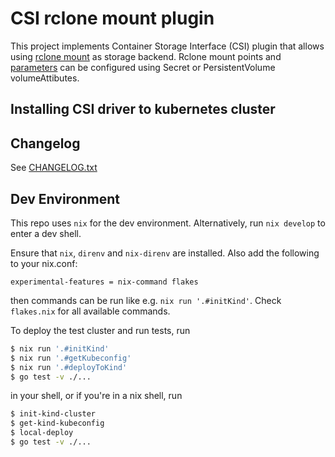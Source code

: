 
# CSI rclone mount plugin

This project implements Container Storage Interface (CSI) plugin that allows using [rclone mount](https://rclone.org/) as storage backend. Rclone mount points and [parameters](https://rclone.org/commands/rclone_mount/) can be configured using Secret or PersistentVolume volumeAttibutes. 


## Installing CSI driver to kubernetes cluster

## Changelog

See [CHANGELOG.txt](CHANGELOG.txt)

## Dev Environment
This repo uses `nix` for the dev environment. Alternatively, run `nix develop` to enter a dev shell.

Ensure that `nix`, `direnv` and `nix-direnv` are installed.
Also add the following to your nix.conf:
```
experimental-features = nix-command flakes
```
then commands can be run like e.g. `nix run '.#initKind'`. Check `flakes.nix` 
for all available commands.

To deploy the test cluster and run tests, run 
```bash
$ nix run '.#initKind'
$ nix run '.#getKubeconfig'
$ nix run '.#deployToKind'
$ go test -v ./...
```
in your shell, or if you're in a nix shell, run
```bash
$ init-kind-cluster
$ get-kind-kubeconfig
$ local-deploy
$ go test -v ./...
```


